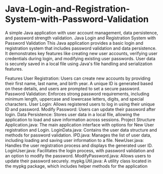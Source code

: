 # Java-Login-and-Registration-System-with-Password-Validation
A simple Java application with user account management, data persistence, and password strength validation.
Java Login and Registration System with Password Validation
This Java application provides a basic login and registration system that includes password validation and data persistence. It demonstrates key features like creating new user accounts, verifying user credentials during login, and modifying existing user passwords. User data is securely saved in a local file using Java's file handling and serialization features.

Features
User Registration: Users can create new accounts by providing their first name, last name, and birth year. A unique ID is generated based on these details, and users are prompted to set a secure password.
Password Validation: Enforces strong password requirements, including minimum length, uppercase and lowercase letters, digits, and special characters.
User Login: Allows registered users to log in using their unique ID and password.
Modify Password: Users can update their password after login.
Data Persistence: Stores user data in a local file, allowing the application to load and save information across sessions.
Project Structure
Application.java: The main application interface with options for New User registration and Login.
LoginData.java: Contains the user data structure and methods for password validation.
IPD.java: Manages the list of user data, including loading and saving user information to a file.
NewUser.java: Handles the user registration process and displays the generated user ID.
LoginUser.java: Facilitates the login process, with password validation and an option to modify the password.
ModifyPassword.java: Allows users to update their password securely.
mypkg.Util.java: A utility class located in the mypkg package, which includes helper methods for the application
